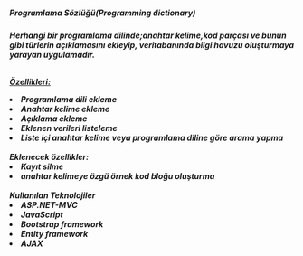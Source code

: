 <h5>Programlama Sözlüğü(Programming dictionary)<h5>
<p>Herhangi bir programlama dilinde;anahtar kelime,kod parçası ve bunun gibi türlerin açıklamasını ekleyip,
veritabanında bilgi havuzu oluşturmaya yarayan uygulamadır.<p><br>
<u>Özellikleri:</u><br>
<li>Programlama dili ekleme</li>
<li>Anahtar kelime ekleme</li>
<li>Açıklama ekleme</li>
<li>Eklenen verileri listeleme</li>
<li>Liste içi anahtar kelime veya programlama diline göre arama yapma</li><br>
Eklenecek özellikler:<br>
<li>Kayıt silme</li>
<li>anahtar kelimeye özgü örnek kod bloğu oluşturma</li><br>
Kullanılan Teknolojiler<br>
<li>ASP.NET-MVC</li>
<li>JavaScript</li>
<li>Bootstrap framework</li>
<li>Entity framework</li>
<li>AJAX</li>
